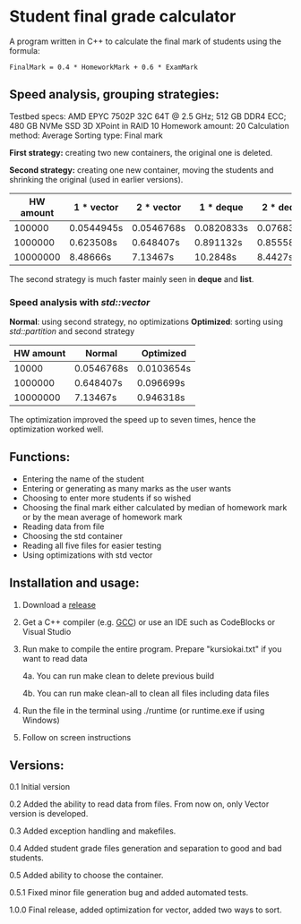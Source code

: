 # Student final grade calculator

A program written in C++ to calculate the final mark of students using the formula:

    FinalMark = 0.4 * HomeworkMark + 0.6 * ExamMark

## Speed analysis, grouping strategies:

Testbed specs:  AMD EPYC 7502P 32C 64T @ 2.5 GHz; 512 GB DDR4 ECC; 480 GB NVMe SSD 3D XPoint in RAID 10
Homework amount: 20
Calculation method: Average
Sorting type: Final mark

**First strategy:** creating two new containers, the original one is deleted.

**Second strategy:** creating one new container, moving the students and shrinking the original (used in earlier versions).

| HW amount | 1 * vector | 2 * vector | 1 * deque | 2 * deque | 1 * list | 2 * list |
|--|--|--|--|--|--|--|
| 100000 |0.0544945s | 0.0546768s | 0.0820833s | 0.0768347s | 0.13402s | 0.091341s |
| 1000000 | 0.623508s  | 0.648407s | 0.891132s | 0.855583s | 1.81378s | 0.95404s |
| 10000000 | 8.48666s | 7.13467s | 10.2848s | 8.4427s | 24.1845s | 16.1637s |

The second strategy is much faster mainly seen in **deque** and **list**.

### Speed analysis with *std::vector*
**Normal**: using second strategy, no optimizations
**Optimized**: sorting using *std::partition* and second strategy

| HW amount | Normal | Optimized |
|--|--|--|
| 10000 | 0.0546768s | 0.0103654s |
| 1000000 | 0.648407s | 0.096699s |
| 10000000 | 7.13467s | 0.946318s |

The optimization improved the speed up to seven times, hence the optimization worked well.

## Functions:

 - Entering the name of the student
 - Entering or generating as many marks as the user wants
 - Choosing to enter more students if so wished
 - Choosing the final mark either calculated by median of homework mark or by the mean average of homework mark
 - Reading data from file
 - Choosing the std container
 - Reading all five files for easier testing
 - Using optimizations with std vector

## Installation and usage:

 1. Download a [release](https://github.com/hmv47/GradeCalculator/releases)
 2. Get a C++ compiler (e.g. [GCC](https://gcc.gnu.org/)) or use an IDE such as CodeBlocks or Visual Studio
 3. Run make to compile the entire program. Prepare "kursiokai.txt" if you want to read data
 
    4a. You can run make clean to delete previous build
    
    4b. You can run make clean-all to clean all files including data files
    
 5. Run the file in the terminal using ./runtime (or runtime.exe if using Windows)
 6. Follow on screen instructions

## Versions:

 0.1 Initial version
 
 0.2 Added the ability to read data from files. From now on, only Vector version is developed.
 
 0.3 Added exception handling and makefiles.
 
 0.4 Added student grade files generation and separation to good and bad students.
 
 0.5 Added ability to choose the container.
 
 0.5.1 Fixed minor file generation bug and added automated tests.
 
 1.0.0 Final release, added optimization for vector, added two ways to sort.
